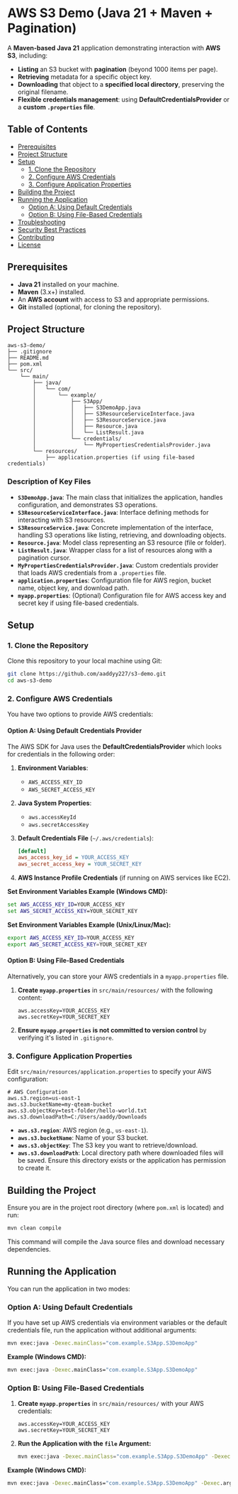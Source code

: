 
# AWS S3 Demo (Java 21 + Maven + Pagination)

A **Maven-based Java 21** application demonstrating interaction with **AWS S3**, including:

- **Listing** an S3 bucket with **pagination** (beyond 1000 items per page).
- **Retrieving** metadata for a specific object key.
- **Downloading** that object to a **specified local directory**, preserving the original filename.
- **Flexible credentials management**: using **DefaultCredentialsProvider** or a **custom `.properties` file**.

## Table of Contents

- [Prerequisites](#prerequisites)
- [Project Structure](#project-structure)
- [Setup](#setup)
  - [1. Clone the Repository](#1-clone-the-repository)
  - [2. Configure AWS Credentials](#2-configure-aws-credentials)
  - [3. Configure Application Properties](#3-configure-application-properties)
- [Building the Project](#building-the-project)
- [Running the Application](#running-the-application)
  - [Option A: Using Default Credentials](#option-a-using-default-credentials)
  - [Option B: Using File-Based Credentials](#option-b-using-file-based-credentials)
- [Troubleshooting](#troubleshooting)
- [Security Best Practices](#security-best-practices)
- [Contributing](#contributing)
- [License](#license)

## Prerequisites

- **Java 21** installed on your machine.
- **Maven** (3.x+) installed.
- An **AWS account** with access to S3 and appropriate permissions.
- **Git** installed (optional, for cloning the repository).

## Project Structure

```
aws-s3-demo/
├── .gitignore
├── README.md
├── pom.xml
└── src/
    └── main/
        ├── java/
        │   └── com/
        │       └── example/
        │           ├── S3App/
        │           │   ├── S3DemoApp.java
        │           │   ├── S3ResourceServiceInterface.java
        │           │   ├── S3ResourceService.java
        │           │   ├── Resource.java
        │           │   └── ListResult.java
        │           └── credentials/
        │               └── MyPropertiesCredentialsProvider.java
        └── resources/
            ├── application.properties (if using file-based credentials)
```

### Description of Key Files

- **`S3DemoApp.java`**: The main class that initializes the application, handles configuration, and demonstrates S3 operations.
- **`S3ResourceServiceInterface.java`**: Interface defining methods for interacting with S3 resources.
- **`S3ResourceService.java`**: Concrete implementation of the interface, handling S3 operations like listing, retrieving, and downloading objects.
- **`Resource.java`**: Model class representing an S3 resource (file or folder).
- **`ListResult.java`**: Wrapper class for a list of resources along with a pagination cursor.
- **`MyPropertiesCredentialsProvider.java`**: Custom credentials provider that loads AWS credentials from a `.properties` file.
- **`application.properties`**: Configuration file for AWS region, bucket name, object key, and download path.
- **`myapp.properties`**: (Optional) Configuration file for AWS access key and secret key if using file-based credentials.

## Setup

### 1. Clone the Repository

Clone this repository to your local machine using Git:

```bash
git clone https://github.com/aaddyy227/s3-demo.git
cd aws-s3-demo
```

### 2. Configure AWS Credentials

You have two options to provide AWS credentials:

#### Option A: Using Default Credentials Provider

The AWS SDK for Java uses the **DefaultCredentialsProvider** which looks for credentials in the following order:

1. **Environment Variables**:
   - `AWS_ACCESS_KEY_ID`
   - `AWS_SECRET_ACCESS_KEY`

2. **Java System Properties**:
   - `aws.accessKeyId`
   - `aws.secretAccessKey`

3. **Default Credentials File** (`~/.aws/credentials`):
   ```ini
   [default]
   aws_access_key_id = YOUR_ACCESS_KEY
   aws_secret_access_key = YOUR_SECRET_KEY
   ```

4. **AWS Instance Profile Credentials** (if running on AWS services like EC2).

**Set Environment Variables Example (Windows CMD):**

```bat
set AWS_ACCESS_KEY_ID=YOUR_ACCESS_KEY
set AWS_SECRET_ACCESS_KEY=YOUR_SECRET_KEY
```

**Set Environment Variables Example (Unix/Linux/Mac):**

```bash
export AWS_ACCESS_KEY_ID=YOUR_ACCESS_KEY
export AWS_SECRET_ACCESS_KEY=YOUR_SECRET_KEY
```

#### Option B: Using File-Based Credentials

Alternatively, you can store your AWS credentials in a `myapp.properties` file.

1. **Create `myapp.properties`** in `src/main/resources/` with the following content:

   ```properties
   aws.accessKey=YOUR_ACCESS_KEY
   aws.secretKey=YOUR_SECRET_KEY
   ```

2. **Ensure `myapp.properties` is **not** committed to version control** by verifying it's listed in `.gitignore`.

### 3. Configure Application Properties

Edit `src/main/resources/application.properties` to specify your AWS configuration:

```properties
# AWS Configuration
aws.s3.region=us-east-1
aws.s3.bucketName=my-qteam-bucket
aws.s3.objectKey=test-folder/hello-world.txt
aws.s3.downloadPath=C:/Users/aaddy/Downloads
```

- **`aws.s3.region`**: AWS region (e.g., `us-east-1`).
- **`aws.s3.bucketName`**: Name of your S3 bucket.
- **`aws.s3.objectKey`**: The S3 key you want to retrieve/download.
- **`aws.s3.downloadPath`**: Local directory path where downloaded files will be saved. Ensure this directory exists or the application has permission to create it.

## Building the Project

Ensure you are in the project root directory (where `pom.xml` is located) and run:

```bash
mvn clean compile
```

This command will compile the Java source files and download necessary dependencies.

## Running the Application

You can run the application in two modes:

### Option A: Using Default Credentials

If you have set up AWS credentials via environment variables or the default credentials file, run the application without additional arguments:

```bash
mvn exec:java -Dexec.mainClass="com.example.S3App.S3DemoApp"
```

**Example (Windows CMD):**

```bat
mvn exec:java -Dexec.mainClass="com.example.S3App.S3DemoApp"
```

### Option B: Using File-Based Credentials

1. **Create `myapp.properties`** in `src/main/resources/` with your AWS credentials:

   ```properties
   aws.accessKey=YOUR_ACCESS_KEY
   aws.secretKey=YOUR_SECRET_KEY
   ```

2. **Run the Application with the `file` Argument:**

   ```bash
   mvn exec:java -Dexec.mainClass="com.example.S3App.S3DemoApp" -Dexec.args="file"
   ```

**Example (Windows CMD):**

```bat
mvn exec:java -Dexec.mainClass="com.example.S3App.S3DemoApp" -Dexec.args="file"
```
